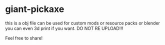 # giant-pickaxe
this is a obj file can be used for custom mods or resource packs or blender you can even 3d print if you want.
DO NOT RE UPLOAD!!!


Feel free to share!
